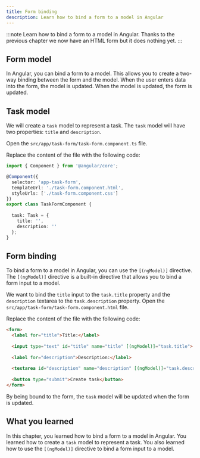 ```yaml
---
title: Form binding
description: Learn how to bind a form to a model in Angular
---
```


:::note
Learn how to bind a form to a model in Angular.
Thanks to the previous chapter we now have an HTML form but it does nothing yet.
:::

## Form model

In Angular, you can bind a form to a model. This allows you to create a two-way binding between the form and the model. When the user enters data into the form, the model is updated. When the model is updated, the form is updated.

## Task model

We will create a `task` model to represent a task. The `task` model will have two properties: `title` and `description`.

Open the `src/app/task-form/task-form.component.ts` file.

Replace the content of the file with the following code:

```typescript ins={"Add the task model with empty values": 9-13}
import { Component } from '@angular/core';

@Component({
  selector: 'app-task-form',
  templateUrl: './task-form.component.html',
  styleUrls: ['./task-form.component.css']
})
export class TaskFormComponent {
    
  task: Task = {
    title: '',
    description: ''
  };
}
```

## Form binding

To bind a form to a model in Angular, you can use the `[(ngModel)]` directive.
The `[(ngModel)]` directive is a built-in directive that allows you to bind a form input to a model.

We want to bind the `title` input to the `task.title` property and the `description` textarea to the `task.description` property.
Open the `src/app/task-form/task-form.component.html` file.

Replace the content of the file with the following code:

```html ins={"Bind the title with the ngModel directive": 3-4} ins={"Bind the description with the ngModel directive": 7-8}
<form>
  <label for="title">Title:</label>
    
  <input type="text" id="title" name="title" [(ngModel)]="task.title">
    
  <label for="description">Description:</label>
    
  <textarea id="description" name="description" [(ngModel)]="task.description"></textarea>
  
  <button type="submit">Create task</button>
</form>
```

By being bound to the form, the `task` model will be updated when the form is updated.

## What you learned

In this chapter, you learned how to bind a form to a model in Angular. You learned how to create a `task` model to represent a task. You also learned how to use the `[(ngModel)]` directive to bind a form input to a model.
